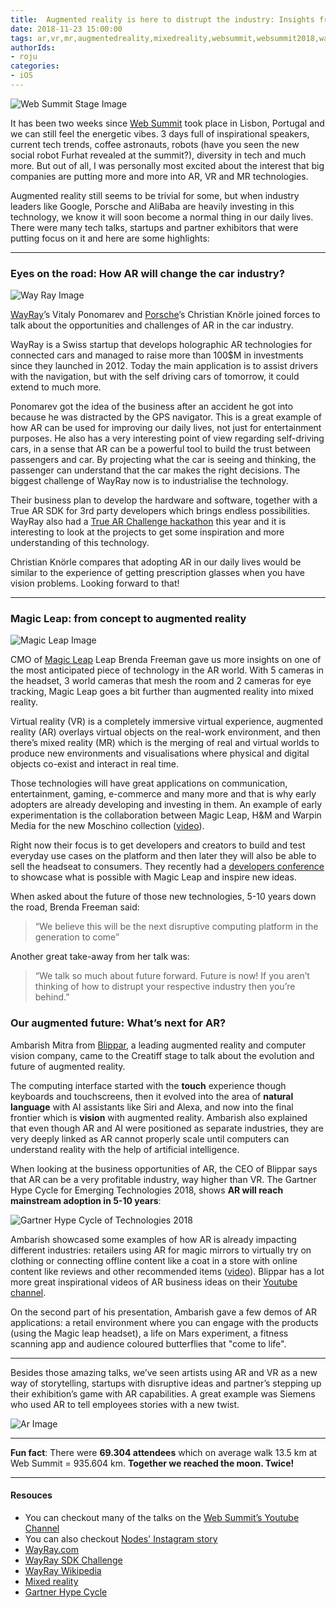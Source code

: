 ```yaml
---
title:  Augmented reality is here to distrupt the industry: Insights from Web Summit 2018
date: 2018-11-23 15:00:00
tags: ar,vr,mr,augmentedreality,mixedreality,websummit,websummit2018,wayray,magicleap,porche
authorIds:
- roju
categories:
- iOS
---
```


![Web Summit Stage Image](https://github.com/nodesagency/blog/blob/feature/ar-web-summit/source/_posts-images/2018-11-23-ar-web-summit/stage.JPG)

It has been two weeks since [Web Summit](https://websummit.com) took place in Lisbon, Portugal and we can still feel the energetic vibes. 3 days full of inspirational speakers, current tech trends, coffee astronauts, robots (have you seen the new social robot Furhat revealed at the summit?), diversity in tech and much more. But out of all, I was personally most excited about the interest that big companies are putting more and more into AR, VR and MR technologies.

Augmented reality still seems to be trivial for some, but when industry leaders like Google,  Porsche and AliBaba are heavily investing in this technology, we know it will soon become a normal thing in our daily lives. There were many tech talks, startups and partner exhibitors that were putting focus on it and here are some highlights:

---

### Eyes on the road: How AR will change the car industry?

![Way Ray Image](https://github.com/nodesagency/blog/blob/feature/ar-web-summit/source/_posts-images/2018-11-23-ar-web-summit/wayray.jpg)

[WayRay](https://wayray.com/)’s Vitaly Ponomarev and [Porsche](https://www.porsche.com)’s Christian Knörle joined forces to talk about the opportunities and challenges of AR in the car industry. 

WayRay is a Swiss startup that develops holographic AR technologies for connected cars and managed to raise more than 100$M in investments since they launched in 2012. Today the main application is to assist drivers with the navigation, but with the self driving cars of tomorrow, it could extend to much more.

Ponomarev got the idea of the business after an accident he got into because he was distracted by the GPS navigator. This is a great example of how AR can be used for improving our daily lives, not just for entertainment purposes. He also has a very interesting point of view regarding self-driving cars, in a sense that AR can be a powerful tool to build the trust between passengers and car. By projecting what the car is seeing and thinking, the passenger can understand that the car makes the right decisions. The biggest challenge of WayRay now is to industrialise the technology.

Their business plan to develop the hardware and software, together with a True AR SDK for 3rd party developers which brings endless possibilities. WayRay also had a [True AR Challenge hackathon](https://wayray.com/sdk/challenge) this year and it is interesting to look at the projects to get some inspiration and more understanding of this technology.

Christian Knörle compares that adopting AR in our daily lives would be similar to the experience of getting prescription glasses when you have vision problems. Looking forward to that!

---

### Magic Leap: from concept to augmented reality

![Magic Leap Image](https://github.com/nodesagency/blog/blob/feature/ar-web-summit/source/_posts-images/2018-11-23-ar-web-summit/magic-leap.JPG)

CMO of [Magic Leap](https://www.magicleap.com/) Leap Brenda Freeman gave us more insights on one of the most anticipated piece of technology in the AR world. With 5 cameras in the headset, 3 world cameras that mesh the room and 2 cameras for eye tracking, Magic Leap goes a bit further than augmented reality into mixed reality.

Virtual reality (VR) is a completely immersive virtual experience, augmented reality (AR) overlays virtual objects on the real-work environment, and then there’s mixed reality (MR) which is the merging of real and virtual worlds to produce new environments and visualisations where physical and digital objects co-exist and interact in real time.

Those technologies will have great applications on communication, entertainment, gaming, e-commerce and many more and that is why early adopters are already developing and investing in them. An example of early experimentation is the collaboration between Magic Leap, H&M and Warpin Media for the new Moschino collection ([video](https://wwd.com/fashion-news/fashion-scoops/hm-creates-augmented-reality-experience-for-moschino-collab-1202891622/)).

Right now their focus is to get developers and creators to build and test everyday use cases on the platform and then later they will also be able to sell the headseat to consumers. They recently had a [developers conference](https://www.magicleap.com/conference) to showcase what is possible with Magic Leap and inspire new ideas.

When asked about the future of those new technologies, 5-10 years down the road, Brenda Freeman said:
>“We believe this will be the next disruptive computing platform in the generation to come”

Another great take-away from her talk was:
>“We talk so much about future forward. Future is now! If you aren’t thinking of how to distrupt your respective industry then you’re behind.”

### Our augmented future: What’s next for AR?

Ambarish Mitra from [Blippar](https://www.blippar.com/), a leading augmented reality and computer vision company, came to the Creatiff stage to talk about the evolution and future of augmented reality.

The computing interface started with the **touch** experience though keyboards and touchscreens, then it evolved into the area of **natural language** with AI assistants like Siri and Alexa, and now into the final frontier which is **vision** with augmented reality. Ambarish also explained that even though AR and AI were positioned as separate industries, they are very deeply linked as AR cannot properly scale until computers can understand reality with the help of artificial intelligence.

When looking at the business opportunities of AR, the CEO of Blippar says that AR can be a very profitable industry, way higher than VR. The Gartner Hype Cycle for Emerging Technologies 2018, shows **AR will reach mainstream adoption in 5-10 years**:

![Gartner Hype Cycle of Technologies 2018](https://blogs.gartner.com/smarterwithgartner/files/2018/08/PR_490866_5_Trends_in_the_Emerging_Tech_Hype_Cycle_2018_Hype_Cycle.png)

Ambarish showcased some examples of how AR is already impacting different industries: retailers using AR for magic mirrors to virtually try on clothing or connecting offline content like a coat in a store with online content like reviews and other recommended items ([video](https://www.youtube.com/watch?v=M_eCrueFGHY)). Blippar has a lot more great inspirational videos of AR business ideas on their [Youtube channel](https://www.youtube.com/user/blippar1/videos).

On the second part of his presentation, Ambarish gave a few demos of AR applications: a retail environment where you can engage with the products (using the Magic leap headset), a life on Mars experiment, a fitness scanning app and audience coloured butterflies that "come to life".

---

Besides those amazing talks, we’ve seen artists using AR and VR as a new way of storytelling, startups with disruptive ideas and partner’s stepping up their exhibition’s game with AR capabilities. A great example was Siemens who used AR to tell employees stories with a new twist.

![Ar Image](https://github.com/nodesagency/blog/blob/feature/ar-web-summit/source/_posts-images/2018-11-23-ar-web-summit/siemens.jpg)

---

**Fun fact**: There were **69.304 attendees** which on average walk 13.5 km at Web Summit = 935.604 km. **Together we reached the moon. Twice!**

---

#### Resouces
* You can checkout many of the talks on the [Web Summit’s Youtube Channel](https://www.youtube.com/channel/UCJtkHqH4Qof97TSx7BzE5IQ)
* You can also checkout [Nodes' Instagram story](https://www.instagram.com/stories/highlights/17990784427005924/)
* [WayRay.com](https://wayray.com/)
* [WayRay SDK Challenge](https://wayray.com/sdk/challenge)
* [WayRay Wikipedia](https://en.wikipedia.org/wiki/WayRay)
* [Mixed reality](https://en.wikipedia.org/wiki/Mixed_reality)
* [Gartner Hype Cycle](https://www.gartner.com/en/research/methodologies/gartner-hype-cycle)


